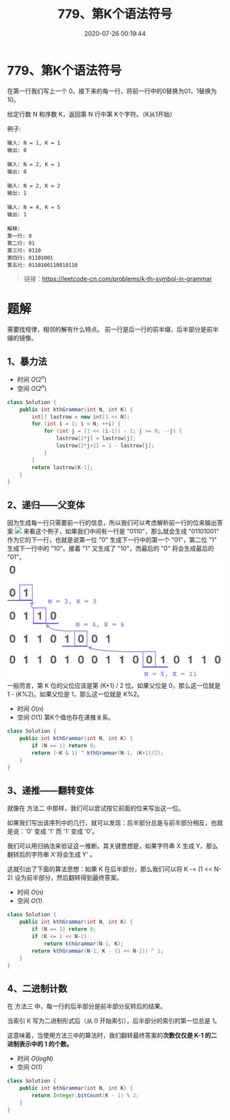 ﻿---
title: 779、第K个语法符号
categories:
- leetcode
tags:
  - null
date: 2020-07-26 00:19:44
---

# 779、第K个语法符号
在第一行我们写上一个 0。接下来的每一行，将前一行中的0替换为01，1替换为10。

给定行数 N 和序数 K，返回第 N 行中第 K个字符。（K从1开始）


例子:
```
输入: N = 1, K = 1
输出: 0

输入: N = 2, K = 1
输出: 0

输入: N = 2, K = 2
输出: 1

输入: N = 4, K = 5
输出: 1

解释:
第一行: 0
第二行: 01
第三行: 0110
第四行: 01101001
第五行: 0110100110010110
```
> 链接：https://leetcode-cn.com/problems/k-th-symbol-in-grammar

# 题解
需要找规律，相邻的解有什么特点。
前一行是后一行的前半缀，后半部分是前半缀的镜像。
## 1、暴力法
- 时间 $O(2^n)$
- 空间 $O(2^n)$
```java
class Solution {
    public int kthGrammar(int N, int K) {
        int[] lastrow = new int[1 << N];
        for (int i = 1; i < N; ++i) {
            for (int j = (1 << (i-1)) - 1; j >= 0; --j) {
                lastrow[2*j] = lastrow[j];
                lastrow[2*j+1] = 1 - lastrow[j];
            }
        }
        return lastrow[K-1];
    }
}
```
## 2、递归——父变体
因为生成每一行只需要前一行的信息，所以我们可以考虑解析前一行的位来输出答案
![](\../../images/779-parent.png)
来看这个例子，如果我们中间有一行是 "0110"，那么就会生成 "01101001" 作为它的下一行，也就是说第一位 "0" 生成下一行中的第一个 "01"，第二位 "1" 生成下一行中的 "10"，接着 "1" 又生成了 "10"，而最后的 "0" 将会生成最后的 "01"。
![](../../images/779-link.png)
一般而言，第 K 位的父位应该是第 (K+1) / 2 位。如果父位是 0，那么这一位就是 1 - (K%2)。如果父位是 1，那么这一位就是 K%2。
- 时间 $O(n)$
- 空间 $O(1)$
第K个值也存在递推关系。
```java
class Solution {
    public int kthGrammar(int N, int K) {
        if (N == 1) return 0;
        return (~K & 1) ^ kthGrammar(N-1, (K+1)/2);
    }
}
```
## 3、递推——翻转变体
就像在 方法二 中那样，我们可以尝试按它前面的位来写出这一位。

如果我们写出该序列中的几行，就可以发现：后半部分总是与前半部分相反，也就是说：'0' 变成 '1' 而 '1' 变成 '0'。

我们可以用归纳法来验证这一推断。其关键思想是，如果字符串 X 生成 Y，那么翻转后的字符串 X&#x27;将会生成 Y&#x27;
 。

这就引出了下面的算法思想：如果 K 在后半部分，那么我们可以将 K -= (1 << N-2) 设为前半部分，然后翻转得到最终答案。
- 时间 $O(n)$
- 空间 $O(1)$
```java
class Solution {
    public int kthGrammar(int N, int K) {
        if (N == 1) return 0;
        if (K <= 1 << N-2)
            return kthGrammar(N-1, K);
        return kthGrammar(N-1, K - (1 << N-2)) ^ 1;
    }
}
```

## 4、二进制计数
在 方法三 中，每一行的后半部分是前半部分反转后的结果。

当索引 K 写为二进制形式后（从 0 开始索引），后半部分的索引的第一位总是 1。

这意味着，当使用方法三中的算法时，我们翻转最终答案的**次数仅仅是 K-1 的二进制表示中的 1 的个数。**
 
- 时间 $O(log N)$
- 空间 $O(1)$
```java
class Solution {
    public int kthGrammar(int N, int K) {
        return Integer.bitCount(K - 1) % 2;
    }
}
```